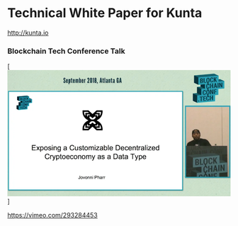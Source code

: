 # Technical White Paper for Kunta

http://kunta.io

### Blockchain Tech Conference Talk
[![IMAGE ALT TEXT HERE](EXDCDT.png)]

https://vimeo.com/293284453
